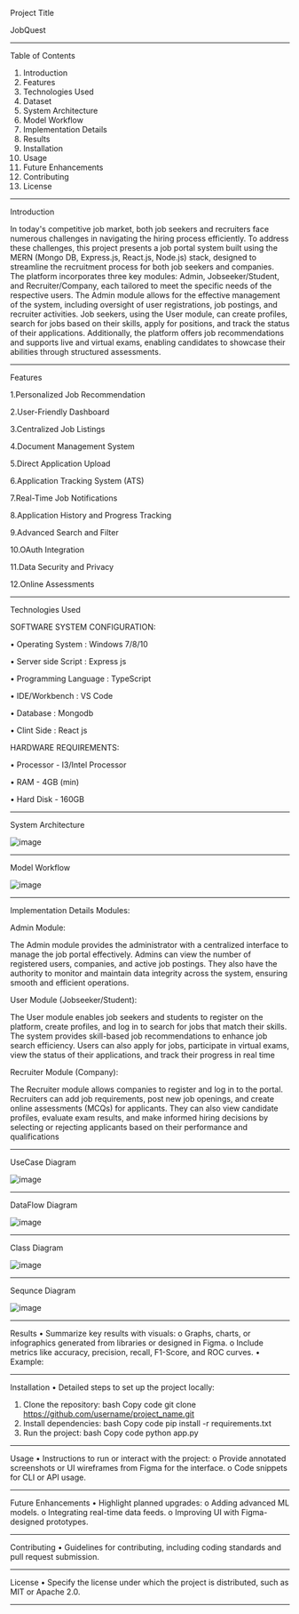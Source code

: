 Project Title

JobQuest
_______________________________________
Table of Contents
1.	Introduction
2.	Features
3.	Technologies Used
4.	Dataset
5.	System Architecture
6.	Model Workflow
7.	Implementation Details
8.	Results
9.	Installation
10.	Usage
11.	Future Enhancements
12.	Contributing
13.	License
________________________________________
Introduction

In today's competitive job market, both job seekers and recruiters face numerous challenges in navigating the hiring process efficiently. To address these challenges, this project presents a job portal system built using the MERN (Mongo DB, Express.js, React.js, Node.js) stack, designed to streamline the recruitment process for both job seekers and companies. The platform incorporates three key modules: Admin, Jobseeker/Student, and Recruiter/Company, each tailored to meet the specific needs of the respective users.
The Admin module allows for the effective management of the system, including oversight of user registrations, job postings, and recruiter activities. Job seekers, using the User module, can create profiles, search for jobs based on their skills, apply for positions, and track the status of their applications. Additionally, the platform offers job recommendations and supports live and virtual exams, enabling candidates to showcase their abilities through structured assessments.


________________________________________
Features

1.Personalized Job Recommendation

2.User-Friendly Dashboard

3.Centralized Job Listings

4.Document Management System

5.Direct Application Upload

6.Application Tracking System (ATS)

7.Real-Time Job Notifications

8.Application History and Progress Tracking

9.Advanced Search and Filter

10.OAuth Integration

11.Data Security and Privacy

12.Online Assessments
________________________________________
Technologies Used

SOFTWARE SYSTEM CONFIGURATION:

•	Operating System		:  Windows 7/8/10

•	Server side Script		:  Express js

•	Programming Language	:  TypeScript

•	IDE/Workbench		    :  VS Code

•	Database			    :  Mongodb

•	Clint Side              :  React js


HARDWARE REQUIREMENTS:

•	Processor            	 -    I3/Intel Processor

•	RAM                      -    4GB (min)

•	Hard Disk                -   160GB


________________________________________
System Architecture


![image](https://github.com/user-attachments/assets/486509ca-a329-428e-b565-2181c277415a)



_________________________________________
Model Workflow

![image](https://github.com/user-attachments/assets/e1de3109-6ce3-4321-a946-9b790efc288c)



________________________________________
Implementation Details
Modules:

Admin Module: 

The Admin module provides the administrator with a centralized interface to manage the job portal effectively. Admins can view the number of registered users, companies, and active job postings. They also have the authority to monitor and maintain data integrity across the system, ensuring smooth and efficient operations.

User Module (Jobseeker/Student):

The User module enables job seekers and students to register on the platform, create profiles, and log in to search for jobs that match their skills. The system provides skill-based job recommendations to enhance job search efficiency. Users can also apply for jobs, participate in virtual exams, view the status of their applications, and track their progress in real time

Recruiter Module (Company): 

The Recruiter module allows companies to register and log in to the portal. Recruiters can add job requirements, post new job openings, and create online assessments (MCQs) for applicants. They can also view candidate profiles, evaluate exam results, and make informed hiring decisions by selecting or rejecting applicants based on their performance and qualifications


_______________________________________
UseCase Diagram


![image](https://github.com/user-attachments/assets/6b7c80f4-4c45-4982-9411-4abdf65867b7)


________________________________________
DataFlow Diagram


![image](https://github.com/user-attachments/assets/8bb8b91b-4275-46ad-ba91-a9188b6c83ad)


________________________________________
Class Diagram

![image](https://github.com/user-attachments/assets/1dee54e8-6d89-4a1c-82d4-4a986345ea0b)


_______________________________________
Sequnce Diagram

![image](https://github.com/user-attachments/assets/6aa98cbd-0ea5-46c0-8e86-70a5251c18a7)


________________________________________
Results
•	Summarize key results with visuals:
o	Graphs, charts, or infographics generated from libraries or designed in Figma.
o	Include metrics like accuracy, precision, recall, F1-Score, and ROC curves.
•	Example:
________________________________________
Installation
•	Detailed steps to set up the project locally:
1.	Clone the repository:
bash
Copy code
git clone https://github.com/username/project_name.git  
2.	Install dependencies:
bash
Copy code
pip install -r requirements.txt  
3.	Run the project:
bash
Copy code
python app.py  
________________________________________
Usage
•	Instructions to run or interact with the project:
o	Provide annotated screenshots or UI wireframes from Figma for the interface.
o	Code snippets for CLI or API usage.
________________________________________
Future Enhancements
•	Highlight planned upgrades:
o	Adding advanced ML models.
o	Integrating real-time data feeds.
o	Improving UI with Figma-designed prototypes.
________________________________________
Contributing
•	Guidelines for contributing, including coding standards and pull request submission.
________________________________________
License
•	Specify the license under which the project is distributed, such as MIT or Apache 2.0.
________________________________________



